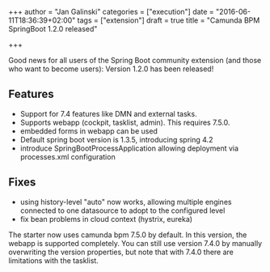 +++
author = "Jan Galinski"
categories = ["execution"]
date = "2016-06-11T18:36:39+02:00"
tags = ["extension"]
draft = true
title = "Camunda BPM SpringBoot 1.2.0 released"

+++

Good news for all users of the Spring Boot community extension (and those who want to become users):
Version 1.2.0 has been released!

<!--more-->


## Features

* Support for 7.4 features like DMN and external tasks.
* Supports webapp (cockpit, tasklist, admin). This requires 7.5.0.
* embedded forms in webapp can be used
* Default spring boot version is 1.3.5, introducing spring 4.2
* introduce SpringBootProcessApplication allowing deployment via processes.xml configuration


## Fixes

* using history-level "auto" now works, allowing multiple engines connected to one datasource to adopt to the configured level
* fix bean problems in cloud context (hystrix, eureka)



The starter now uses camunda bpm 7.5.0 by default. In this version, the webapp is supported completely.
You can still use version 7.4.0 by manually overwriting the version properties, but note that with 7.4.0
there are limitations with the tasklist.
